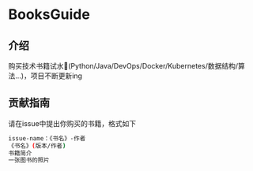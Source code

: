 # BooksGuide
## 介绍
购买技术书籍试水📕(Python/Java/DevOps/Docker/Kubernetes/数据结构/算法...)，项目不断更新ing
## 贡献指南
请在issue中提出你购买的书籍，格式如下
```bash
issue-name：《书名》-作者
《书名》(版本/作者)
书籍简介
一张图书的照片
```
